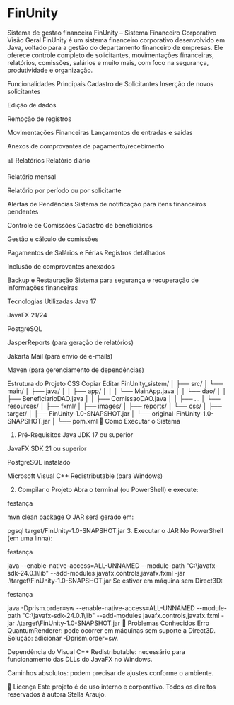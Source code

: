 # FinUnity
Sistema de gestao financeira
FinUnity – Sistema Financeiro Corporativo
Visão Geral
FinUnity é um sistema financeiro corporativo desenvolvido em Java, voltado para a gestão do departamento financeiro de empresas. Ele oferece controle completo de solicitantes, movimentações financeiras, relatórios, comissões, salários e muito mais, com foco na segurança, produtividade e organização.

 Funcionalidades Principais
 Cadastro de Solicitantes
 Inserção de novos solicitantes

Edição de dados

Remoção de registros

Movimentações Financeiras
Lançamentos de entradas e saídas

Anexos de comprovantes de pagamento/recebimento

📊 Relatórios
Relatório diário

Relatório mensal

Relatório por período ou por solicitante

Alertas de Pendências
Sistema de notificação para itens financeiros pendentes

Controle de Comissões
Cadastro de beneficiários

Gestão e cálculo de comissões

Pagamentos de Salários e Férias
Registros detalhados

Inclusão de comprovantes anexados

Backup e Restauração
Sistema para segurança e recuperação de informações financeiras

Tecnologias Utilizadas
Java 17

JavaFX 21/24

PostgreSQL

JasperReports (para geração de relatórios)

Jakarta Mail (para envio de e-mails)

Maven (para gerenciamento de dependências)

 Estrutura do Projeto
CSS
Copiar
Editar
FinUnity_sistem/
│
├── src/
│   └── main/
│       ├── java/
│       │   ├── app/
│       │   │   └── MainApp.java
│       │   └── dao/
│       │       ├── BeneficiarioDAO.java
│       │       ├── ComissaoDAO.java
│       │       ├── ...
│       └── resources/
│           ├── fxml/
│           ├── images/
│           ├── reports/
│           └── css/
│
├── target/
│   ├── FinUnity-1.0-SNAPSHOT.jar
│   └── original-FinUnity-1.0-SNAPSHOT.jar
│
└── pom.xml
🚀 Como Executar o Sistema
1. Pré-Requisitos
Java JDK 17 ou superior

JavaFX SDK 21 ou superior

PostgreSQL instalado

Microsoft Visual C++ Redistributable (para Windows)

2. Compilar o Projeto
Abra o terminal (ou PowerShell) e execute:

festança

mvn clean package
O JAR será gerado em:

pgsql
target/FinUnity-1.0-SNAPSHOT.jar
3. Executar o JAR
No PowerShell (em uma linha):

festança

java --enable-native-access=ALL-UNNAMED --module-path "C:\javafx-sdk-24.0.1\lib" --add-modules javafx.controls,javafx.fxml -jar .\target\FinUnity-1.0-SNAPSHOT.jar
Se estiver em máquina sem Direct3D:

festança

java -Dprism.order=sw --enable-native-access=ALL-UNNAMED --module-path "C:\javafx-sdk-24.0.1\lib" --add-modules javafx.controls,javafx.fxml -jar .\target\FinUnity-1.0-SNAPSHOT.jar
🐞 Problemas Conhecidos
Erro QuantumRenderer: pode ocorrer em máquinas sem suporte a Direct3D. Solução: adicionar -Dprism.order=sw.

Dependência do Visual C++ Redistributable: necessário para funcionamento das DLLs do JavaFX no Windows.

Caminhos absolutos: podem precisar de ajustes conforme o ambiente.

📄 Licença
Este projeto é de uso interno e corporativo.
Todos os direitos reservados à autora Stella Araujo.
